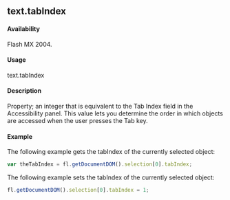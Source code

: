 ## text.tabIndex

#### Availability

Flash MX 2004.

#### Usage

text.tabIndex

#### Description

Property; an integer that is equivalent to the Tab Index field in the Accessibility panel. This value lets you determine the order in which objects are accessed when the user presses the Tab key.

#### Example

The following example gets the tabIndex of the currently selected object:
```javascript
var theTabIndex = fl.getDocumentDOM().selection[0].tabIndex; 
```
The following example sets the tabIndex of the currently selected object:
```javascript
fl.getDocumentDOM().selection[0].tabIndex = 1;
```